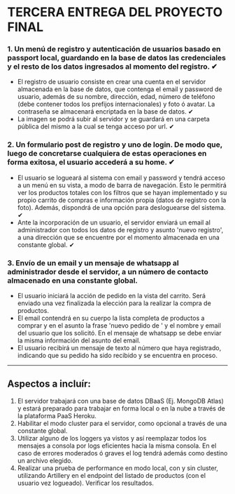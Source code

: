 # TERCERA ENTREGA DEL PROYECTO FINAL
### 1. Un menú de registro y autenticación de usuarios basado en passport local, guardando en la base de datos las credenciales y el resto de los datos ingresados al momento del registro. ✔
- El registro de usuario consiste en crear una cuenta en el servidor almacenada en la base de datos, que contenga el email y password de usuario, además de su nombre, dirección, edad, número de teléfono (debe contener todos los prefijos internacionales) y foto ó avatar. La contraseña se almacenará encriptada en la base de datos. ✔
- La imagen se podrá subir al servidor y se guardará en una carpeta pública del mismo a la cual se tenga acceso por url. ✔
### 2. Un formulario post de registro y uno de login. De modo que, luego de concretarse cualquiera de estas operaciones en forma exitosa, el usuario accederá a su home. ✔
- El usuario se logueará al sistema con email y password y tendrá acceso a un menú en su vista, a modo de barra de navegación. Esto le permitirá ver los productos totales con los filtros que se hayan implementado y su propio carrito de compras e información propia (datos de registro con la foto). Además, dispondrá de una opción para desloguearse del sistema. ✔
- Ante la incorporación de un usuario, el servidor enviará un email al administrador con todos los datos de registro y asunto 'nuevo registro', a una dirección que se encuentre por el momento almacenada en una constante global. ✔
### 3. Envío de un email y un mensaje de whatsapp al administrador desde el servidor, a un número de contacto almacenado en una constante global.
- El usuario iniciará la acción de pedido en la vista del carrito.
Será enviado una vez finalizada la elección para la realizar la compra de productos.
- El email contendrá en su cuerpo la lista completa de productos a comprar y en el asunto la frase 'nuevo pedido de ' y el nombre y email del usuario que los solicitó. En el mensaje de whatsapp se debe enviar la misma información del asunto del email.
- El usuario recibirá un mensaje de texto al número que haya registrado, indicando que su pedido ha sido recibido y se encuentra en proceso.
---
## Aspectos a incluír:
1.  El servidor trabajará con una base de datos DBaaS (Ej. MongoDB Atlas) y estará preparado para trabajar en forma local o en la nube a través de la plataforma PaaS Heroku.
2. Habilitar el modo cluster para el servidor, como opcional a través de una constante global.
3. Utilizar alguno de los loggers ya vistos y así reemplazar todos los mensajes a consola por logs eficientes hacia la misma consola. En el caso de errores moderados ó graves el log tendrá además como destino un archivo elegido.
4. Realizar una prueba de performance en modo local, con y sin cluster, utilizando Artillery en el endpoint del listado de productos (con el usuario vez logueado). Verificar los resultados.